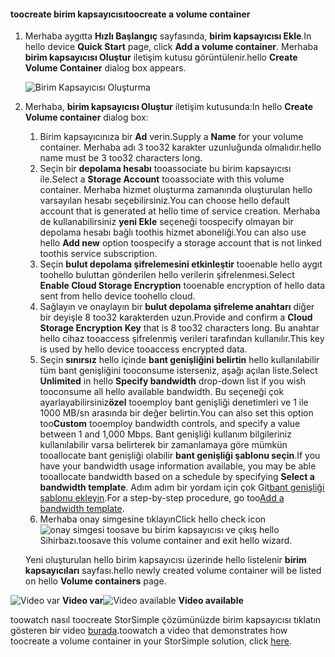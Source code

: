 <!--author=SharS last changed: 9/17/15-->

#### <a name="toocreate-a-volume-container"></a><span data-ttu-id="b29e1-101">toocreate birim kapsayıcısı</span><span class="sxs-lookup"><span data-stu-id="b29e1-101">toocreate a volume container</span></span>
1. <span data-ttu-id="b29e1-102">Merhaba aygıtta **Hızlı Başlangıç** sayfasında, **birim kapsayıcısı Ekle**.</span><span class="sxs-lookup"><span data-stu-id="b29e1-102">In hello device **Quick Start** page, click **Add a volume container**.</span></span> <span data-ttu-id="b29e1-103">Merhaba **birim kapsayıcısı Oluştur** iletişim kutusu görüntülenir.</span><span class="sxs-lookup"><span data-stu-id="b29e1-103">hello **Create Volume Container** dialog box appears.</span></span>
   
    ![Birim Kapsayıcısı Oluşturma](./media/storsimple-create-volume-container/HCS_CreateVolumeContainerM-include.png)
2. <span data-ttu-id="b29e1-105">Merhaba, **birim kapsayıcısı Oluştur** iletişim kutusunda:</span><span class="sxs-lookup"><span data-stu-id="b29e1-105">In hello **Create Volume container** dialog box:</span></span>
   
   1. <span data-ttu-id="b29e1-106">Birim kapsayıcınıza bir **Ad** verin.</span><span class="sxs-lookup"><span data-stu-id="b29e1-106">Supply a **Name** for your volume container.</span></span> <span data-ttu-id="b29e1-107">Merhaba adı 3 too32 karakter uzunluğunda olmalıdır.</span><span class="sxs-lookup"><span data-stu-id="b29e1-107">hello name must be 3 too32 characters long.</span></span>
   2. <span data-ttu-id="b29e1-108">Seçin bir **depolama hesabı** tooassociate bu birim kapsayıcısı ile.</span><span class="sxs-lookup"><span data-stu-id="b29e1-108">Select a **Storage Account** tooassociate with this volume container.</span></span> <span data-ttu-id="b29e1-109">Merhaba hizmet oluşturma zamanında oluşturulan hello varsayılan hesabı seçebilirsiniz.</span><span class="sxs-lookup"><span data-stu-id="b29e1-109">You can choose hello default account that is generated at hello time of service creation.</span></span> <span data-ttu-id="b29e1-110">Merhaba de kullanabilirsiniz **yeni Ekle** seçeneği toospecify olmayan bir depolama hesabı bağlı toothis hizmet aboneliği.</span><span class="sxs-lookup"><span data-stu-id="b29e1-110">You can also use hello **Add new** option toospecify a storage account that is not linked toothis service subscription.</span></span>
   3. <span data-ttu-id="b29e1-111">Seçin **bulut depolama şifrelemesini etkinleştir** tooenable hello aygıt toohello buluttan gönderilen hello verilerin şifrelenmesi.</span><span class="sxs-lookup"><span data-stu-id="b29e1-111">Select **Enable Cloud Storage Encryption** tooenable encryption of hello data sent from hello device toohello cloud.</span></span>
   4. <span data-ttu-id="b29e1-112">Sağlayın ve onaylayın bir **bulut depolama şifreleme anahtarı** diğer bir deyişle 8 too32 karakterden uzun.</span><span class="sxs-lookup"><span data-stu-id="b29e1-112">Provide and confirm a **Cloud Storage Encryption Key** that is 8 too32 characters long.</span></span> <span data-ttu-id="b29e1-113">Bu anahtar hello cihaz tooaccess şifrelenmiş verileri tarafından kullanılır.</span><span class="sxs-lookup"><span data-stu-id="b29e1-113">This key is used by hello device tooaccess encrypted data.</span></span>
   5. <span data-ttu-id="b29e1-114">Seçin **sınırsız** hello içinde **bant genişliğini belirtin** hello kullanılabilir tüm bant genişliğini tooconsume isterseniz, aşağı açılan liste.</span><span class="sxs-lookup"><span data-stu-id="b29e1-114">Select **Unlimited** in hello **Specify bandwidth** drop-down list if you wish tooconsume all hello available bandwidth.</span></span> <span data-ttu-id="b29e1-115">Bu seçeneği çok ayarlayabilirsiniz**özel** tooemploy bant genişliği denetimleri ve 1 ile 1000 MB/sn arasında bir değer belirtin.</span><span class="sxs-lookup"><span data-stu-id="b29e1-115">You can also set this option too**Custom** tooemploy bandwidth controls, and specify a value between 1 and 1,000 Mbps.</span></span> 
      <span data-ttu-id="b29e1-116">Bant genişliği kullanım bilgileriniz kullanılabilir varsa belirterek bir zamanlamaya göre mümkün tooallocate bant genişliği olabilir **bant genişliği şablonu seçin**.</span><span class="sxs-lookup"><span data-stu-id="b29e1-116">If you have your bandwidth usage information available, you may be able tooallocate bandwidth based on a schedule by specifying **Select a bandwidth template**.</span></span> <span data-ttu-id="b29e1-117">Adım adım bir yordam için çok Git[bant genişliği şablonu ekleyin](../articles/storsimple/storsimple-manage-bandwidth-templates.md#add-a-bandwidth-template).</span><span class="sxs-lookup"><span data-stu-id="b29e1-117">For a step-by-step procedure, go too[Add a bandwidth template](../articles/storsimple/storsimple-manage-bandwidth-templates.md#add-a-bandwidth-template).</span></span>
   6. <span data-ttu-id="b29e1-118">Merhaba onay simgesine tıklayın</span><span class="sxs-lookup"><span data-stu-id="b29e1-118">Click hello check icon</span></span> ![onay simgesi](./media/storsimple-create-volume-container/HCS_CheckIcon-include.png) <span data-ttu-id="b29e1-120">toosave bu birim kapsayıcısı ve çıkış hello Sihirbazı.</span><span class="sxs-lookup"><span data-stu-id="b29e1-120">toosave this volume container and exit hello wizard.</span></span> 
   
   <span data-ttu-id="b29e1-121">Yeni oluşturulan hello birim kapsayıcısı üzerinde hello listelenir **birim kapsayıcıları** sayfası.</span><span class="sxs-lookup"><span data-stu-id="b29e1-121">hello newly created volume container will be listed on hello **Volume containers** page.</span></span>

<span data-ttu-id="b29e1-122">![Video var](./media/storsimple-create-volume-container/Video_icon.png) **Video var**</span><span class="sxs-lookup"><span data-stu-id="b29e1-122">![Video available](./media/storsimple-create-volume-container/Video_icon.png) **Video available**</span></span>

<span data-ttu-id="b29e1-123">toowatch nasıl toocreate StorSimple çözümünüzde birim kapsayıcısı tıklatın gösteren bir video [burada](https://azure.microsoft.com/documentation/videos/create-a-volume-container-in-your-storsimple-solution/).</span><span class="sxs-lookup"><span data-stu-id="b29e1-123">toowatch a video that demonstrates how toocreate a volume container in your StorSimple solution, click [here](https://azure.microsoft.com/documentation/videos/create-a-volume-container-in-your-storsimple-solution/).</span></span>

